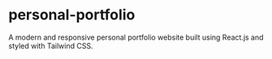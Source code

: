 # personal-portfolio
A modern and responsive personal portfolio website built using React.js and styled with Tailwind CSS. 
